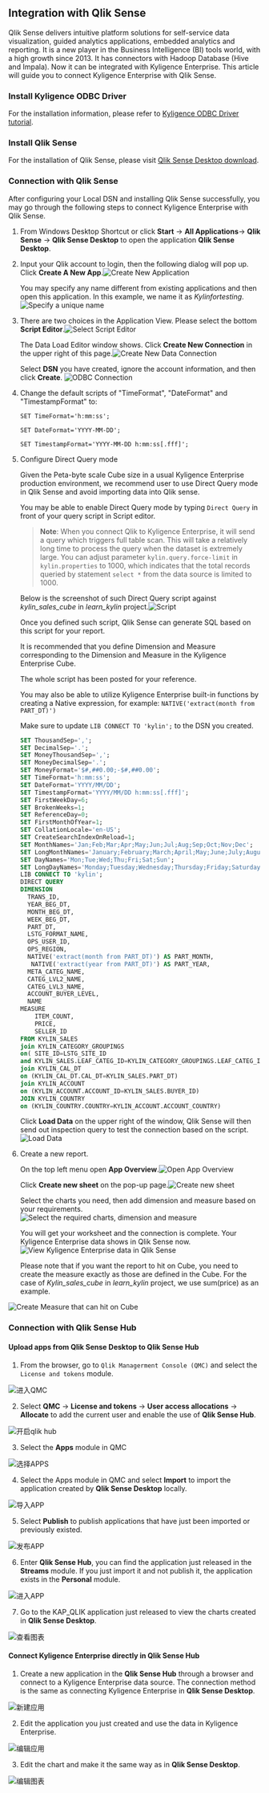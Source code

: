 ## Integration with Qlik Sense

Qlik Sense delivers intuitive platform solutions for self-service data visualization, guided analytics applications, embedded analytics and reporting. It is a new player in the Business Intelligence (BI) tools world, with a high growth since 2013. It has connectors with Hadoop Database (Hive and Impala). Now it can be integrated with Kyligence Enterprise. This article will guide you to connect Kyligence Enterprise with Qlik Sense.  

### Install Kyligence ODBC Driver

For the installation information, please refer to [Kyligence ODBC Driver tutorial](../driver/kyligence_odbc.en.md).

### Install Qlik Sense

For the installation of Qlik Sense, please visit [Qlik Sense Desktop download](https://www.qlik.com/us/try-or-buy/download-qlik-sense).

### Connection with Qlik Sense
After configuring your Local DSN and installing Qlik Sense successfully, you may go through the following steps to connect Kyligence Enterprise with Qlik Sense.

1. From Windows Desktop Shortcut or click **Start** -> **All Applications**-> **Qlik Sense** -> **Qlik Sense Desktop** to open the application **Qlik Sense Desktop**.

2. Input your Qlik account to login, then the following dialog will pop up. Click **Create A New App**.![Create New Application](images/qlik/welcome_to_qlik_desktop.png)

   You may specify any name different from existing applications and then open this application. In this example, we name it as *Kylinfortesting*.![Specify a unique name](images/qlik/create_new_application.png)

3. There are two choices in the Application View. Please select the bottom **Script Editor**.![Select Script Editor](images/qlik/script_editor.png)

   The Data Load Editor window shows. Click **Create New Connection** in the upper right of this page.![Create New Data Connection](images/qlik/create_data_connection.png)

   Select **DSN** you have created, ignore the account information, and then click **Create**. ![ODBC Connection](images/qlik/odbc_connection.png)

4. Change the default scripts of "TimeFormat", "DateFormat" and "TimestampFormat" to:

   `SET TimeFormat='h:mm:ss';`

   `SET DateFormat='YYYY-MM-DD';`

   `SET TimestampFormat='YYYY-MM-DD h:mm:ss[.fff]';`

5. Configure Direct Query mode

   Given the Peta-byte scale Cube size in a usual Kyligence Enterprise production environment, we recommend user to use Direct Query mode in Qlik Sense and avoid importing data into Qlik sense.

   You may be able to enable Direct Query mode by typing `Direct Query` in front of your query script in Script editor.

   > **Note**: When you connect Qlik to Kyligence Enterprise, it will send a query which triggers full table scan. This will take a relatively long time to process the query when the dataset is extremely large. You can adjust parameter `kylin.query.force-limit` in `kylin.properties` to 1000, which indicates that the total records queried by statement `select *` from the data source is limited to 1000.
   
   Below is the screenshot of such Direct Query script against *kylin_sales_cube* in *learn_kylin* project.![Script](images/Qlik/script_run_result.PNG)

   Once you defined such script, Qlik Sense can generate SQL based on this script for your report.

   It is recommended that you define Dimension and Measure corresponding to the Dimension and Measure in the Kyligence Enterprise Cube.  

   The whole script has been posted for your reference. 

   You may also be able to utilize Kyligence Enterprise built-in functions by creating a Native expression, for example: `NATIVE('extract(month from PART_DT)') ` 

   Make sure to update `LIB CONNECT TO 'kylin';` to the DSN you created. 

   ```sql
   SET ThousandSep=',';
   SET DecimalSep='.';
   SET MoneyThousandSep=',';
   SET MoneyDecimalSep='.';
   SET MoneyFormat='$#,##0.00;-$#,##0.00';
   SET TimeFormat='h:mm:ss';
   SET DateFormat='YYYY/MM/DD';
   SET TimestampFormat='YYYY/MM/DD h:mm:ss[.fff]';
   SET FirstWeekDay=6;
   SET BrokenWeeks=1;
   SET ReferenceDay=0;
   SET FirstMonthOfYear=1;
   SET CollationLocale='en-US';
   SET CreateSearchIndexOnReload=1;
   SET MonthNames='Jan;Feb;Mar;Apr;May;Jun;Jul;Aug;Sep;Oct;Nov;Dec';
   SET LongMonthNames='January;February;March;April;May;June;July;August;September;October;November;December';
   SET DayNames='Mon;Tue;Wed;Thu;Fri;Sat;Sun';
   SET LongDayNames='Monday;Tuesday;Wednesday;Thursday;Friday;Saturday;Sunday';
   LIB CONNECT TO 'kylin';
   DIRECT QUERY
   DIMENSION 
     TRANS_ID,
     YEAR_BEG_DT,
     MONTH_BEG_DT,
     WEEK_BEG_DT,
     PART_DT,
     LSTG_FORMAT_NAME,
     OPS_USER_ID,
     OPS_REGION,
     NATIVE('extract(month from PART_DT)') AS PART_MONTH,
      NATIVE('extract(year from PART_DT)') AS PART_YEAR,
     META_CATEG_NAME,
     CATEG_LVL2_NAME,
     CATEG_LVL3_NAME,
     ACCOUNT_BUYER_LEVEL,
     NAME
   MEASURE
       ITEM_COUNT,
       PRICE,
       SELLER_ID
   FROM KYLIN_SALES 
   join KYLIN_CATEGORY_GROUPINGS  
   on( SITE_ID=LSTG_SITE_ID 
   and KYLIN_SALES.LEAF_CATEG_ID=KYLIN_CATEGORY_GROUPINGS.LEAF_CATEG_ID)
   join KYLIN_CAL_DT
   on (KYLIN_CAL_DT.CAL_DT=KYLIN_SALES.PART_DT)
   join KYLIN_ACCOUNT 
   on (KYLIN_ACCOUNT.ACCOUNT_ID=KYLIN_SALES.BUYER_ID)
   JOIN KYLIN_COUNTRY
   on (KYLIN_COUNTRY.COUNTRY=KYLIN_ACCOUNT.ACCOUNT_COUNTRY)
   ```

   Click **Load Data** on the upper right of the window, Qlik Sense will then send out inspection query to test the connection based on the script.![Load Data](images/qlik/load_data.png)

6. Create a new report.

   On the top left menu open **App Overview**.![Open App Overview](images/Qlik/go_to_app_overview.png)

   Click **Create new sheet** on the pop-up page.![Create new sheet](images/Qlik/create_new_report.png)

   Select the charts you need, then add dimension and measure based on your requirements. ![Select the required charts, dimension and measure](images/qlik/add_dimension.png)

   You will get your worksheet and the connection is complete. Your Kyligence Enterprise data shows in Qlik Sense now.![View Kyligence Enterprise data in Qlik Sense](images/Qlik/report.png)

   Please note that if you want the report to hit on Cube, you need to create the measure exactly as those are defined in the Cube. For the case of *Kylin_sales_cube* in *learn_kylin* project, we use sum(price) as an example. 

![Create Measure that can hit on Cube](images/Qlik/measure.png)

### Connection with Qlik Sense Hub 


#### Upload apps from Qlik Sense Desktop to Qlik Sense Hub

1. From the browser, go to `Qlik Managerment Console (QMC)` and select the `License and tokens` module.

![进入QMC](images/Qlik/01-licenses.PNG)

2. Select **QMC** -> **License and tokens** -> **User access allocations** -> **Allocate** to add the current user and enable the use of **Qlik Sense Hub**.

![开启qlik hub](images/Qlik/02-user_access.PNG)

3. Select the **Apps** module in QMC

![选择APPS](images/Qlik/03-apps.PNG)

4. Select the Apps module in QMC and select **Import** to import the application created by **Qlik Sense Desktop** locally.

![导入APP](images/Qlik/04-add_apps.PNG)

5. Select **Publish** to publish applications that have just been imported or previously existed.

![发布APP](images/Qlik/05-publish_app.PNG)

6. Enter **Qlik Sense Hub**, you can find the application just released in the **Streams** module. If you just import it and not publish it, the application exists in the **Personal** module.

![进入APP](images/Qlik/06_hub_app.PNG)

7. Go to the KAP_QLIK application just released to view the charts created in **Qlik Sense Desktop**.

![查看图表](images/Qlik/07_hub_Qlik.PNG)

#### Connect Kyligence Enterprise directly in Qlik Sense Hub

1. Create a new application in the **Qlik Sense Hub** through a browser and connect to a Kyligence Enterprise data source. The connection method is the same as connecting Kyligence Enterprise in **Qlik Sense Desktop**.

![新建应用](images/Qlik/08_hub_create.PNG)

2. Edit the application you just created and use the data in Kyligence Enterprise.

![编辑应用](images/Qlik/09_hub_table.PNG)

3. Edit the chart and make it the same way as in **Qlik Sense Desktop**.

![编辑图表](images/Qlik/10_hub_complete.PNG)



